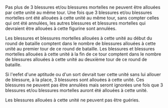Pas plus de 3 blessures et/ou blessures mortelles ne peuvent être allouées par cette unité au même tour. Une fois que 3 blessures et/ou blessures mortelles ont été allouées à cette unité au même tour, sans compter celles qui ont été annulées, les autres blessures et blessures mortelles qui devraient être allouées à cette figurine sont annulées.

Les blessures et blessures mortelles allouées à cette unité au début du round de bataille comptent dans le nombre de blessures allouées à cette unité au premier tour de ce round de bataille. Les blessures et blessures mortelles allouées à cette unité à la fin de ce tour comptent dans le nombre de blessures allouées à cette unité au deuxième tour de ce round de bataille.

Si l'eefet d'une aptitude ou d'un sort devrait tuer cette unité sans lui allouer de blessure, à la place, 3 blessures sont allouées à cette unité. Ces blessures ne peuvent pas être annulées mais seront ignorées une fois que 3 blessures et/ou blessures  mortelles auront été allouées à cette unité. 

Les blessures allouées à cette unité ne peuvent pas être guéries.